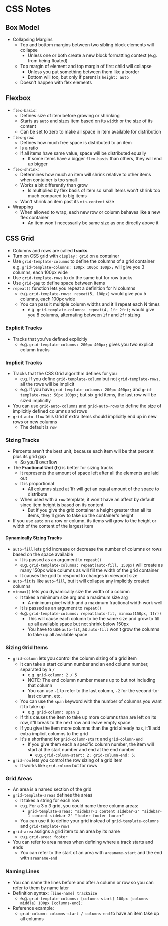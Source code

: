 # CSS Notes

## Box Model

* Collapsing Margins
  * Top and bottom margins between two sibling block elements will collapse
    * Unless one or both create a new block formatting context (e.g. from being floated)
  * Top margin of element and top margin of first child will collapse
    * Unless you put something between them like a border
    * Bottom will too, but only if parent is `height: auto`
  * Doesn't happen with flex elements

## Flexbox

* `flex-basis`:
  * Defines size of item before growing or shrinking
  * Starts as `auto` and sizes item based on its `width` or the size of its content
  * Can be set to zero to make all space in item available for distribution
* `flex-grow`:
  * Defines how much free space is distributed to an item
  * Is a ratio
  * If all items have same value, space will be distributed equally
    * If some items have a bigger `flex-basis` than others, they will end up bigger
* `flex-shrink`:
  * Determines how much an item will shrink relative to other items when container is too small
  * Works a bit differently than grow
    * Is multiplied by flex basis of item so small items won't shrink too much compared to big items
  * Won't shrink an item past its `min-content` size
* Wrapping
  * When allowed to wrap, each new row or column behaves like a new flex container
    * An item won't necessarily be same size as one directly above it

## CSS Grid

* Columns and rows are called **tracks**
* Turn on CSS grid with `display: grid` on a container
* Use `grid-template-columns` to define the columns of a grid container
  e.g. `grid-template-columns: 100px 100px 100px;` will give you 3 columns, each 100px wide
* Use `grid-template-rows` to do the same but for row tracks
* Use `grid-gap` to define space between items
* `repeat()` function lets you repeat a definition for N columns
  * e.g. `grid-template-rows: repeat(5, 100px)` would give you 5 columns, each 100px wide
  * You can pass it multiple column widths and it'll repeat each N times
    * e.g. `grid-template-columns: repeat(4, 1fr 2fr);` would give you 8 columns, alternating between `1fr` and `2fr` sizing

### Explicit Tracks

* Tracks that you've defined explicitly
  * e.g. `grid-template-columns: 200px 400px;` gives you two explicit column tracks

### Implicit Tracks

* Tracks that the CSS Grid algorithm defines for you
  * e.g. If you define `grid-template-column` but not `grid-template-rows`, all the rows will be implicit
  * e.g. If you have `grid-template-columns: 200px 400px;` and `grid-template-rows: 50px 100px;` but six grid items, the last row will be sized implicitly
* You can use `grid-auto-columns` and `grid-auto-rows` to define the size of implicitly defined columns and rows
* `grid-auto-flow` tells Grid if extra items should implicitly end up in new rows or new columns
  * The default is `row`

### Sizing Tracks

* Percents aren't the best unit, because each item will be that percent plus its grid gap
  * So you'll overflow
* The **Fractional Unit (fr)** is better for sizing tracks
  * It represents the amount of space left after all the elements are laid out
  * It is proportional
    * All columns sized at 1fr will get an equal amount of the space to distribute
  * When used with a `row` template, it won't have an affect by default since item height is based on its content
    * But if you give the grid container a height greater than all its items, they'll grow to take up the container's height
* If you use `auto` on a row or column, its items will grow to the height or width of the content of the largest item

#### Dynamically Sizing Tracks

* `auto-fill` lets grid increase or decrease the number of columns or rows based on the space available
  * It is passed as an argument to `repeat()`
  * e.g. `grid-template-columns: repeat(auto-fill, 150px)` will create as many 150px wide columns as will fill the width of the grid container
  * It causes the grid to respond to changes in viewport size
* `auto-fit` is like `auto-fill`, but it will collapse any implicitly created columns
* `minmax()` lets you dynamically size the width of a column
  * It takes a minimum size arg and a maximum size arg
    * A minimum pixel width and a maximum fractional width work well
  * It is passed as an argument to `repeat()`
  * e.g. `grid-template-columns: repeat(auto-fit, minmax(150px, 1fr))`
    * This will cause each column to be the same size and grow to fill up all available space but not shrink below 150px
    * You have to use `auto-fit`, as `auto-fill` won't grow the columns to take up all available space


### Sizing Grid Items

* `grid-column` lets you control the column sizing of a grid item
  * It can take a start column number and an end column number, separated by a `/`
    * e.g. `grid-column: 2 / 5`
    * NOTE: The end column number means up to but not including that column
    * You can use `-1` to refer to the last column, `-2` for the second-to-last column, etc.
  * You can use the `span` keyword with the number of columns you want it to take up
    * e.g. `grid-column: span 2`
  * If this causes the item to take up more columns than are left on its row, it'll break to the next row and leave empty space
  * If you give the item more columns than the grid already has, it'll add extra implicit columns to the grid
  * It's a shorthand for `grid-column-start` and `grid-column-end`
    * If you give them each a specific column number, the item will start at the start number and end at the end number
      * e.g. `grid-column-start: 2; grid-column-end: 5;`
* `grid-row` lets you control the row sizing of a grid item
  * It works like `grid-column` but for rows

### Grid Areas

* An area is a named section of the grid
* `grid-template-areas` defines the areas
  * It takes a string for each row
  * e.g. For a 3 x 3 grid, you could name three column areas:
    * `grid-template-areas: "sidebar-1 content sidebar-2" "sidebar-1 content sidebar-2" "footer footer footer"`
  * You can use it to define your grid instead of `grid-template-columns` and `grid-template-rows`
* `grid-area` assigns a grid item to an area by its name
  * e.g. `grid-area: footer`
* You can refer to area names when defining where a track starts and ends
  * You can refer to the start of an area with `areaname-start` and the end with `areaname-end`

### Naming Lines

* You can name the lines before and after a column or row so you can refer to them by name later
* Definition syntax: `[line-name] trackSize`
  * e.g. `grid-template-columns: [columns-start] 100px [columns-middle] 100px [columns-end];`
* Reference example:
  * `grid-column: columns-start / columns-end` to have an item take up all columns